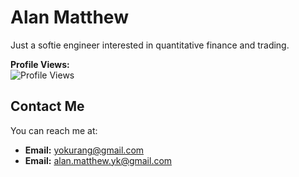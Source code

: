 # Alan Matthew

Just a softie engineer interested in quantitative finance and trading.

**Profile Views:**  
![Profile Views](https://komarev.com/ghpvc/?username=yokurang&color=brightgreen)

## Contact Me

You can reach me at:

- **Email:** [yokurang@gmail.com](mailto:yokurang@gmail.com)
- **Email:** [alan.matthew.yk@gmail.com](mailto:alan.matthew.yk@gmail.com)
